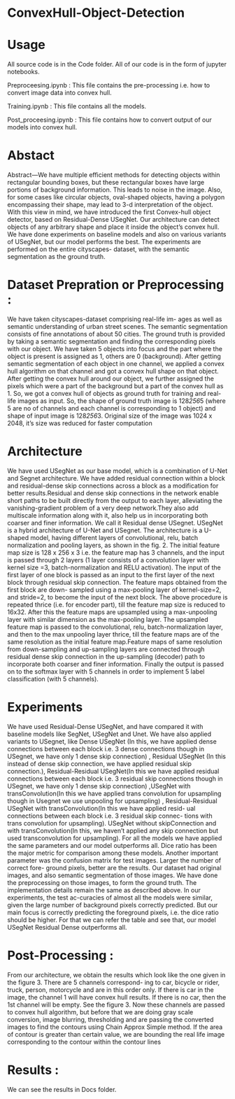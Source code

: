 # ConvexHull-Object-Detection

# Usage

All source code is in the Code folder. All of our code is in the form of jupyter notebooks.

Preproceesing.ipynb : This file contains the pre-processing i.e. how to convert image data into convex hull.

Training.ipynb : This file contains all the models.

Post_proceesing.ipynb : This file contains how to convert output of our models into convex hull.

# Abstact

Abstract—We have multiple efficient methods for detecting objects within rectangular bounding boxes, but these rectangular boxes have large portions of background information. This leads to noise in the image. Also, for some cases like circular objects, oval-shaped objects, having a polygon encompassing their shape, may lead to 3-d interpretation of the object. With this view in mind, we have introduced the first Convex-hull object detector, based on Residual-Dense USegNet. Our architecture can detect objects of any arbitrary shape and place it inside the object’s convex hull. We have done experiments on baseline models and also on various variants of USegNet, but our model performs the best. The experiments are performed on the entire cityscapes- dataset, with the semantic segmentation as the ground truth.

# Dataset Prepration or Preprocessing :

We have taken cityscapes-dataset comprising real-life im- ages as well as semantic understanding of urban street scenes. The semantic segmentation consists of fine annotations of about 50 cities. The ground truth is provided by taking a semantic segmentation and finding the corresponding pixels with our object. We have taken 5 objects into focus and the part where the object is present is assigned as 1, others are 0 (background). After getting semantic segmentation of each object in one channel, we applied a convex hull algorithm on that channel and got a convex hull shape on that object. After getting the convex hull around our object, we further assigned the pixels which were a part of the background but a part of the convex hull as 1. So, we got a convex hull of objects as ground truth for training and real-life images as input. So, the shape of ground truth image is 128*256*5 (where 5 are no of channels and each channel is corresponding to 1 object) and shape of input image is 128*256*3. Original size of the image was 1024 x 2048, it’s size was reduced for faster computation

# Architecture

We have used USegNet as our base model, which is a combination of U-Net and Segnet architecture. We have added residual connection within a block and residual-dense skip connections across a block as a modification for better results.Residual and dense skip connections in the network enable short paths to be built directly from the output to each layer, alleviating the vanishing-gradient problem of a very deep network.They also add multiscale information along with it, also help us in incorporating both coarser and finer information. We call it Residual dense USegnet. USegNet is a hybrid architecture of U-Net and USegnet. The architecture is a U-shaped model, having different layers of convolutional, relu, batch normalization and pooling layers, as shown in the fig. 2. The initial feature map size is 128 x 256 x 3 i.e. the feature map has 3 channels, and the input is passed through 2 layers (1 layer consists of a convolution layer with kernel size =3, batch-normalization and RELU activation). The input of the first layer of one block is passed as an input to the first layer of the next block through residual skip connection.
The feature maps obtained from the first block are down- sampled using a max-pooling layer of kernel-size=2, and stride=2, to become the input of the next block. The above procedure is repeated thrice (i.e. for encoder part), till the feature map size is reduced to 16x32. After this the feature maps are upsampled using a max-unpooling layer with similar dimension as the max-pooling layer. The upsampled feature map is passed to the convolutional, relu, batch-normalization layer, and then to the max unpooling layer thrice, till the feature maps are of the same resolution as the initial feature map.Feature maps of same resolution from down-sampling and up-sampling layers are connected through residual dense skip connection in the up-sampling (decoder) path to incorporate both coarser and finer information. Finally the output is passed on to the softmax layer with 5 channels in order to implement 5 label classification (with 5 channels).

# Experiments

We have used Residual-Dense USegNet, and have compared it with baseline models like SegNet, USegNet and Unet. We
have also applied variants to USegnet, like Dense USegNet (In this, we have applied dense connections between each block i.e. 3 dense connections though in USegnet, we have only 1 dense skip connection) , Residual USegNet (In this instead of dense skip connection, we have applied residual skip connection.), Residual-Residual USegNet(In this we have applied residual connections between each block i.e. 3 residual skip connections though in USegnet, we have only 1 dense skip connection) ,USegNet with transConvolution(In this we have applied trans convolution for upsampling though in Usegnet we use unpooling for upsampling) , Residual-Residual USegNet with transConvolution(In this we have applied resid- ual connections between each block i.e. 3 residual skip connec- tions with trans convolution for upsampling). USegNet without skipConnection and with transConvolution(In this, we haven’t applied any skip connection but used transconvolution for upsampling). For all the models we have applied the same parameters and our model outperforms all.
Dice ratio has been the major metric for comparison among these models. Another important parameter was the confusion matrix for test images. Larger the number of correct fore- ground pixels, better are the results. Our dataset had original images, and also semantic segmentation of those images. We have done the preprocessing on those images, to form the ground truth. The implementation details remain the same as described above.
In our experiments, the test ac-curacies of almost all the models were similar, given the large number of background pixels correctly predicted. But our main focus is correctly predicting the foreground pixels, i.e. the dice ratio should be higher. For that we can refer the table and see that, our model USegNet Residual Dense outperforms all.

# Post-Processing :

From our architecture, we obtain the results which look like the one given in the figure 3. There are 5 channels correspond- ing to car, bicycle or rider, truck, person, motorcycle and are in this order only. If there is car in the image, the channel 1 will have convex hull results. If there is no car, then the 1st channel will be empty. See the figure 3. Now these channels are passed to convex hull algorithm, but before that we are doing gray scale conversion, image blurring, thresholding and are passing the converted images to find the contours using Chain Approx Simple method. If the area of contour is greater than certain value, we are bounding the real life image corresponding to the contour within the contour lines

#  Results :

We can see the results in Docs folder.

